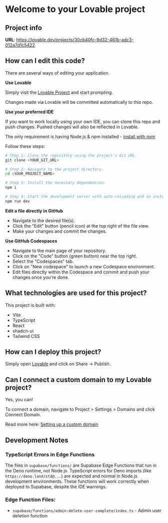 # Welcome to your Lovable project

## Project info

**URL**: https://lovable.dev/projects/30cb40fc-9d32-461b-adc3-012a7d1c5422

## How can I edit this code?

There are several ways of editing your application.

**Use Lovable**

Simply visit the [Lovable Project](https://lovable.dev/projects/30cb40fc-9d32-461b-adc3-012a7d1c5422) and start prompting.

Changes made via Lovable will be committed automatically to this repo.

**Use your preferred IDE**

If you want to work locally using your own IDE, you can clone this repo and push changes. Pushed changes will also be reflected in Lovable.

The only requirement is having Node.js & npm installed - [install with nvm](https://github.com/nvm-sh/nvm#installing-and-updating)

Follow these steps:

```sh
# Step 1: Clone the repository using the project's Git URL.
git clone <YOUR_GIT_URL>

# Step 2: Navigate to the project directory.
cd <YOUR_PROJECT_NAME>

# Step 3: Install the necessary dependencies.
npm i

# Step 4: Start the development server with auto-reloading and an instant preview.
npm run dev
```

**Edit a file directly in GitHub**

- Navigate to the desired file(s).
- Click the "Edit" button (pencil icon) at the top right of the file view.
- Make your changes and commit the changes.

**Use GitHub Codespaces**

- Navigate to the main page of your repository.
- Click on the "Code" button (green button) near the top right.
- Select the "Codespaces" tab.
- Click on "New codespace" to launch a new Codespace environment.
- Edit files directly within the Codespace and commit and push your changes once you're done.

## What technologies are used for this project?

This project is built with:

- Vite
- TypeScript
- React
- shadcn-ui
- Tailwind CSS

## How can I deploy this project?

Simply open [Lovable](https://lovable.dev/projects/30cb40fc-9d32-461b-adc3-012a7d1c5422) and click on Share -> Publish.

## Can I connect a custom domain to my Lovable project?

Yes, you can!

To connect a domain, navigate to Project > Settings > Domains and click Connect Domain.

Read more here: [Setting up a custom domain](https://docs.lovable.dev/tips-tricks/custom-domain#step-by-step-guide)

## Development Notes

### TypeScript Errors in Edge Functions
The files in `supabase/functions/` are Supabase Edge Functions that run in the Deno runtime, not Node.js. TypeScript errors for Deno imports (like `https://deno.land/std@...`) are expected and normal in Node.js development environments. These functions will work correctly when deployed to Supabase, despite the IDE warnings.

### Edge Function Files:
- `supabase/functions/admin-delete-user-complete/index.ts` - Admin user deletion function
